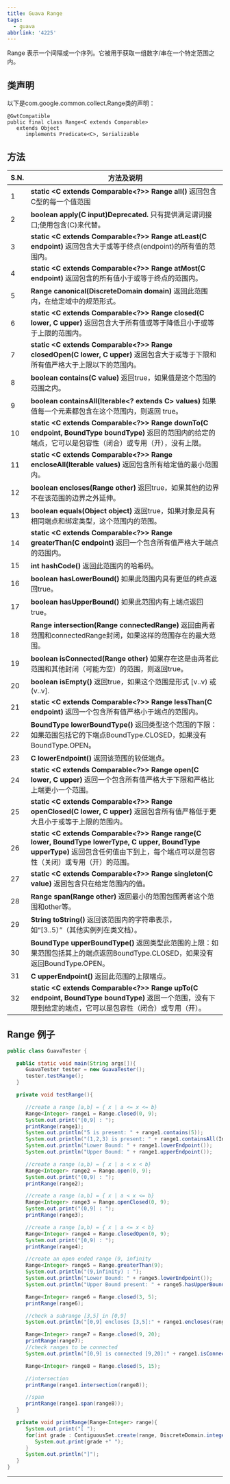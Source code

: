```yaml
---
title: Guava Range
tags:
  - guava
abbrlink: '4225'
---
```


Range 表示一个间隔或一个序列。它被用于获取一组数字/串在一个特定范围之内。

## 类声明

以下是com.google.common.collect.Range<C>类的声明：

```
@GwtCompatible
public final class Range<C extends Comparable>
   extends Object
      implements Predicate<C>, Serializable
```

## 方法

| S.N. | 方法及说明                                                   |
| ---- | ------------------------------------------------------------ |
| 1    | **static <C extends Comparable<?>> Range<C> all()**  			返回包含C型的每一个值范围 |
| 2    | **boolean apply(C input)Deprecated.**   			只有提供满足谓词接口;使用包含(C)来代替。 |
| 3    | **static <C extends Comparable<?>> Range<C> atLeast(C endpoint)**  			返回包含大于或等于终点(endpoint)的所有值的范围内。 |
| 4    | **static <C extends Comparable<?>> Range<C> atMost(C endpoint)**  			返回包含的所有值小于或等于终点的范围内。 |
| 5    | **Range<C> canonical(DiscreteDomain<C> domain)**  			返回此范围内，在给定域中的规范形式。 |
| 6    | **static <C extends Comparable<?>> Range<C> closed(C lower, C upper)**  			返回包含大于所有值或等于降低且小于或等于上限的范围内。 |
| 7    | **static <C extends Comparable<?>> Range<C> closedOpen(C lower, C upper)**  			返回包含大于或等于下限和所有值严格大于上限以下的范围内。 |
| 8    | **boolean contains(C value)**  			返回true，如果值是这个范围的范围之内。 |
| 9    | **boolean containsAll(Iterable<? extends C> values)**  			如果值每一个元素都包含在这个范围内，则返回 true。 |
| 10   | **static <C extends Comparable<?>> Range<C> downTo(C endpoint, BoundType boundType)**  			返回的范围内的给定的端点，它可以是包容性（闭合）或专用（开），没有上限。 |
| 11   | **static <C extends Comparable<?>> Range<C> encloseAll(Iterable<C> values)**  			返回包含所有给定值的最小范围内。 |
| 12   | **boolean encloses(Range<C> other)**  			返回true，如果其他的边界不在该范围的边界之外延伸。 |
| 13   | **boolean equals(Object object)**  			返回true，如果对象是具有相同端点和绑定类型，这个范围内的范围。 |
| 14   | **static <C extends Comparable<?>> Range<C> greaterThan(C endpoint)**  			返回一个包含所有值严格大于端点的范围内。 |
| 15   | **int hashCode()**  			返回此范围内的哈希码。       |
| 16   | **boolean hasLowerBound()**  			如果此范围内具有更低的终点返回true。 |
| 17   | **boolean hasUpperBound()**  			如果此范围内有上端点返回true。 |
| 18   | **Range<C> intersection(Range<C> connectedRange)**  			返回由两者范围和connectedRange封闭，如果这样的范围存在的最大范围。 |
| 19   | **boolean isConnected(Range<C> other)**  			如果存在这是由两者此范围和其他封闭（可能为空）的范围，则返回true。 |
| 20   | **boolean isEmpty()**  			返回true，如果这个范围是形式 [v..v)  或 (v..v]. |
| 21   | **static <C extends Comparable<?>> Range<C> lessThan(C endpoint)**  			返回一个包含所有值严格小于端点的范围内。 |
| 22   | **BoundType lowerBoundType()**  			返回类型这个范围的下限：如果范围包括它的下端点BoundType.CLOSED，如果没有BoundType.OPEN。 |
| 23   | **C lowerEndpoint()**  			返回该范围的较低端点。    |
| 24   | **static <C extends Comparable<?>> Range<C> open(C lower, C upper)**  			返回一个包含所有值严格大于下限和严格比上端更小一个范围。 |
| 25   | **static <C extends Comparable<?>> Range<C> openClosed(C lower, C upper)**  			返回包含所有值严格低于更大且小于或等于上限的范围内。 |
| 26   | **static <C extends Comparable<?>> Range<C> range(C lower, BoundType lowerType, C upper, BoundType upperType)**  			返回包含任何值由下到上，每个端点可以是包容性（关闭）或专用（开）的范围。 |
| 27   | **static <C extends Comparable<?>> Range<C> singleton(C value)**  			返回包含只在给定范围内的值。 |
| 28   | **Range<C> span(Range<C> other)**  			返回最小的范围包围两者这个范围和other等。 |
| 29   | **String toString()**  			返回该范围内的字符串表示，如“[3..5）”（其他实例列在类文档）。 |
| 30   | **BoundType upperBoundType()**  			返回类型此范围的上限：如果范围包括其上的端点返回BoundType.CLOSED，如果没有返回BoundType.OPEN。 |
| 31   | **C upperEndpoint()**  			返回此范围的上限端点。    |
| 32   | **static <C extends Comparable<?>> Range<C> upTo(C endpoint, BoundType boundType)**  			返回一个范围，没有下限到给定的端点，它可以是包容性（闭合）或专用（开）。 |

## Range 例子

```java
public class GuavaTester {

   public static void main(String args[]){
      GuavaTester tester = new GuavaTester();
      tester.testRange();
   }

   private void testRange(){

      //create a range [a,b] = { x | a <= x <= b}
      Range<Integer> range1 = Range.closed(0, 9);
      System.out.print("[0,9] : ");
      printRange(range1);		
      System.out.println("5 is present: " + range1.contains(5));
      System.out.println("(1,2,3) is present: " + range1.containsAll(Ints.asList(1, 2, 3)));
      System.out.println("Lower Bound: " + range1.lowerEndpoint());
      System.out.println("Upper Bound: " + range1.upperEndpoint());

      //create a range (a,b) = { x | a < x < b}
      Range<Integer> range2 = Range.open(0, 9);
      System.out.print("(0,9) : ");
      printRange(range2);

      //create a range (a,b] = { x | a < x <= b}
      Range<Integer> range3 = Range.openClosed(0, 9);
      System.out.print("(0,9] : ");
      printRange(range3);

      //create a range [a,b) = { x | a <= x < b}
      Range<Integer> range4 = Range.closedOpen(0, 9);
      System.out.print("[0,9) : ");
      printRange(range4);

      //create an open ended range (9, infinity
      Range<Integer> range5 = Range.greaterThan(9);
      System.out.println("(9,infinity) : ");
      System.out.println("Lower Bound: " + range5.lowerEndpoint());
      System.out.println("Upper Bound present: " + range5.hasUpperBound());

      Range<Integer> range6 = Range.closed(3, 5);	
      printRange(range6);

      //check a subrange [3,5] in [0,9]
      System.out.println("[0,9] encloses [3,5]:" + range1.encloses(range6));

      Range<Integer> range7 = Range.closed(9, 20);	
      printRange(range7);
      //check ranges to be connected		
      System.out.println("[0,9] is connected [9,20]:" + range1.isConnected(range7));

      Range<Integer> range8 = Range.closed(5, 15);	

      //intersection
      printRange(range1.intersection(range8));

      //span
      printRange(range1.span(range8));
   }

   private void printRange(Range<Integer> range){		
      System.out.print("[ ");
      for(int grade : ContiguousSet.create(range, DiscreteDomain.integers())) {
         System.out.print(grade +" ");
      }
      System.out.println("]");
   }
}
```

---